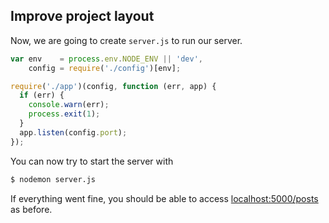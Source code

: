 ## Improve project layout

Now, we are going to create `server.js` to run
our server.

```javascript
var env    = process.env.NODE_ENV || 'dev',
    config = require('./config')[env];

require('./app')(config, function (err, app) {
  if (err) {
    console.warn(err);
    process.exit(1);
  }
  app.listen(config.port);
});
```

You can now try to start the server with

```sh
$ nodemon server.js
```

If everything went fine, you should be able to access
<a href="http://localhost:5000/posts" target="_blank">localhost:5000/posts</a>
as before.
